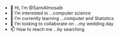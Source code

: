 - 👋 Hi, I’m @SamiAlmosaib
- 👀 I’m interested in ...computer science 
- 🌱 I’m currently learning ...computer and Statistics
- 💞️ I’m looking to collaborate on ...my wedding day
- 📫 How to reach me ...by  searching
<!---
SamiAlmosaib/SamiAlmosaib is a ✨ special ✨ repository because its `README.md` (this file) appears on your GitHub profile.
You can click the Preview link to take a look at your changes.
--->

